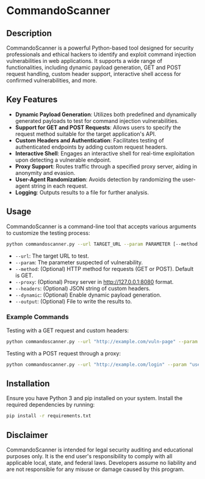 # CommandoScanner

## Description
CommandoScanner is a powerful Python-based tool designed for security professionals and ethical hackers to identify and exploit command injection vulnerabilities in web applications. It supports a wide range of functionalities, including dynamic payload generation, GET and POST request handling, custom header support, interactive shell access for confirmed vulnerabilities, and more.

## Key Features
- **Dynamic Payload Generation**: Utilizes both predefined and dynamically generated payloads to test for command injection vulnerabilities.
- **Support for GET and POST Requests**: Allows users to specify the request method suitable for the target application's API.
- **Custom Headers and Authentication**: Facilitates testing of authenticated endpoints by adding custom request headers.
- **Interactive Shell**: Engages an interactive shell for real-time exploitation upon detecting a vulnerable endpoint.
- **Proxy Support**: Routes traffic through a specified proxy server, aiding in anonymity and evasion.
- **User-Agent Randomization**: Avoids detection by randomizing the user-agent string in each request.
- **Logging**: Outputs results to a file for further analysis.

## Usage
CommandoScanner is a command-line tool that accepts various arguments to customize the testing process:

```bash
python commandoscanner.py --url TARGET_URL --param PARAMETER [--method {GET,POST}] [--proxy PROXY] [--headers HEADERS]
```

- `--url`: The target URL to test.
- `--param`: The parameter suspected of vulnerability.
- `--method`: (Optional) HTTP method for requests (GET or POST). Default is GET.
- `--proxy`: (Optional) Proxy server in http://127.0.0.1:8080 format.
- `--headers`: (Optional) JSON string of custom headers.
- `--dynamic`: (Optional) Enable dynamic payload generation.
- `--output`: (Optional) File to write the results to.

### Example Commands
Testing with a GET request and custom headers:
```bash
python commandoscanner.py --url "http://example.com/vuln-page" --param "cmd" --method GET --headers '{"Cookie": "session=abcd123"}'
```

Testing with a POST request through a proxy:
```bash
python commandoscanner.py --url "http://example.com/login" --param "username" --method POST --proxy "http://127.0.0.1:8080"
```

## Installation
Ensure you have Python 3 and pip installed on your system. Install the required dependencies by running:
```bash
pip install -r requirements.txt
```

## Disclaimer
CommandoScanner is intended for legal security auditing and educational purposes only. It is the end user's responsibility to comply with all applicable local, state, and federal laws. Developers assume no liability and are not responsible for any misuse or damage caused by this program.

